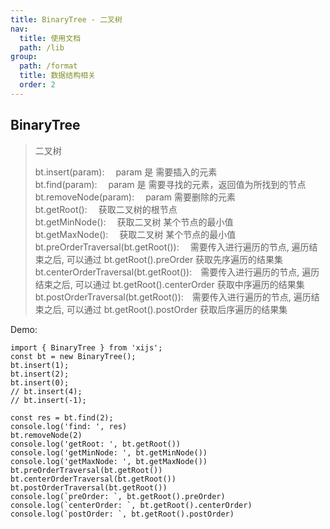 ```yaml
---
title: BinaryTree - 二叉树
nav:
  title: 使用文档
  path: /lib
group:
  path: /format
  title: 数据结构相关
  order: 2
---
```


## BinaryTree

> 二叉树
>
> bt.insert(param):&emsp; param 是 需要插入的元素    <br>
> bt.find(param):&emsp; param 是 需要寻找的元素，返回值为所找到的节点   <br>
> bt.removeNode(param):&emsp; param 需要删除的元素   <br>
> bt.getRoot():&emsp; 获取二叉树的根节点  <br>
> bt.getMinNode():&emsp; 获取二叉树 某个节点的最小值  <br>
> bt.getMaxNode():&emsp; 获取二叉树 某个节点的最小值  <br>
> bt.preOrderTraversal(bt.getRoot()):&emsp; 需要传入进行遍历的节点,  遍历结束之后, 可以通过  bt.getRoot().preOrder  获取先序遍历的结果集  <br>
> bt.centerOrderTraversal(bt.getRoot()):&emsp;需要传入进行遍历的节点, 遍历结束之后, 可以通过  bt.getRoot().centerOrder  获取中序遍历的结果集 <br>
> bt.postOrderTraversal(bt.getRoot()):&emsp;需要传入进行遍历的节点, 遍历结束之后, 可以通过  bt.getRoot().postOrder 获取后序遍历的结果集  <br>

Demo:

```tsx | pure
import { BinaryTree } from 'xijs';
const bt = new BinaryTree();
bt.insert(1);
bt.insert(2);
bt.insert(0);
// bt.insert(4);
// bt.insert(-1);

const res = bt.find(2);
console.log('find: ', res)
bt.removeNode(2)
console.log('getRoot: ', bt.getRoot())
console.log('getMinNode: ', bt.getMinNode())
console.log('getMaxNode: ', bt.getMaxNode())
bt.preOrderTraversal(bt.getRoot())
bt.centerOrderTraversal(bt.getRoot())
bt.postOrderTraversal(bt.getRoot())
console.log(`preOrder: `, bt.getRoot().preOrder)
console.log(`centerOrder: `, bt.getRoot().centerOrder)
console.log(`postOrder: `, bt.getRoot().postOrder)

```
